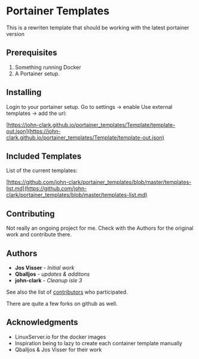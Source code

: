 
# Portainer Templates

This is a rewriten template that should be working with the latest portainer version

## Prerequisites

1. Something running Docker
2. A Portainer setup.

## Installing

Login to your portainer setup. Go to settings -> enable Use external templates -> add the url:

[https://john-clark.github.io/portainer_templates/Template/template-out.json](https://john-clark.github.io/portainer_templates/Template/template-out.json)

## Included Templates

List of the current templates:

[https://github.com/john-clark/portainer_templates/blob/master/templates-list.md](https://github.com/john-clark/portainer_templates/blob/master/templates-list.md)

## Contributing

Not really an ongoing project for me. Check with the Authors for the original work and contribute there.

## Authors

* **Jos Visser** - *Initial work*
* **Qballjos** - *updates & additons*  
* **john-clark** - *Cleanup isle 3* 

See also the list of [contributors](https://github.com/Qballjos/portainer_templates/contributors) who participated.

There are quite a few forks on github as well.

## Acknowledgments

* LinuxServer.io for the docker images
* Inspiration being to lazy to create each container template manually
* Qballjos & Jos Visser for their work
